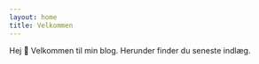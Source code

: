 ```yaml
---
layout: home
title: Velkommen
---
```


Hej 👋 Velkommen til min blog. Herunder finder du seneste indlæg.
